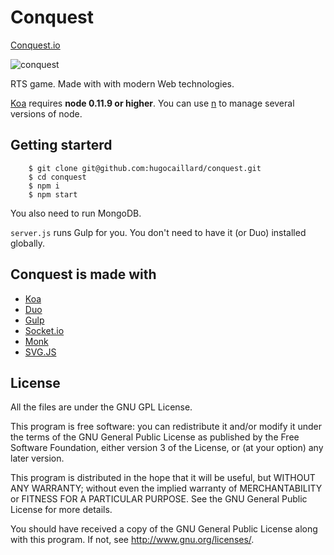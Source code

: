 # Conquest

[Conquest.io](http://conquest.io)

![conquest](https://pbs.twimg.com/profile_banners/2889636136/1417041584/1500x500)

RTS game.
Made with with modern Web technologies.

[Koa](http://koajs.com/) requires **node 0.11.9 or higher**.
You can use [n](https://www.npmjs.org/package/n) to manage several versions of node.

## Getting starterd

```
    $ git clone git@github.com:hugocaillard/conquest.git
    $ cd conquest
    $ npm i
    $ npm start
```

You also need to run MongoDB.

`server.js` runs Gulp for you. You don't need to have it (or Duo) installed globally.

## Conquest is made with

- [Koa](https://github.com/koajs/koa)
- [Duo](https://github.com/duojs/duo)
- [Gulp](https://github.com/gulpjs/gulp)
- [Socket.io](https://github.com/Automattic/socket.io)
- [Monk](https://github.com/Automattic/monk)
- [SVG.JS](https://github.com/wout/svg.js)


## License

All the files are under the GNU GPL License.

This program is free software: you can redistribute it and/or modify
it under the terms of the GNU General Public License as published by
the Free Software Foundation, either version 3 of the License, or
(at your option) any later version.

This program is distributed in the hope that it will be useful,
but WITHOUT ANY WARRANTY; without even the implied warranty of
MERCHANTABILITY or FITNESS FOR A PARTICULAR PURPOSE.  See the
GNU General Public License for more details.

You should have received a copy of the GNU General Public License
along with this program.  If not, see <http://www.gnu.org/licenses/>.



